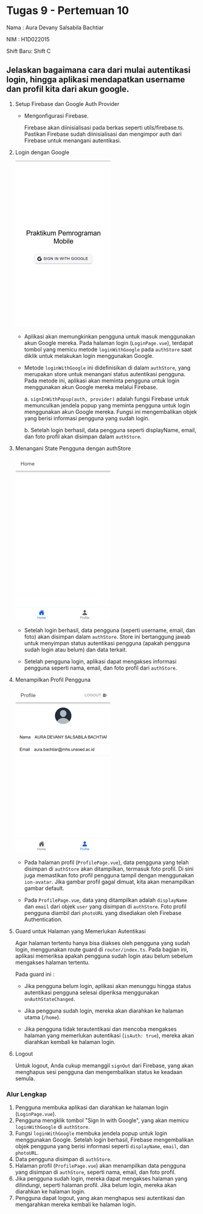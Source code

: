 # Tugas 9 - Pertemuan 10

Nama : Aura Devany Salsabila Bachtiar

NIM : H1D022015

Shift Baru: Shift C


## Jelaskan bagaimana cara dari mulai autentikasi login, hingga aplikasi mendapatkan username dan profil kita dari akun google.

1. Setup Firebase dan Google Auth Provider

   - Mengonfigurasi Firebase.

     Firebase akan diinisialisasi pada berkas seperti utils/firebase.ts. Pastikan Firebase sudah diinisialisasi dan mengimpor auth dari Firebase untuk menangani autentikasi.

2. Login dengan Google

   ![Lampiran Login](Login.png)
  
   - Aplikasi akan memungkinkan pengguna untuk masuk menggunakan akun Google mereka. Pada halaman login (`LoginPage.vue`), terdapat tombol yang memicu metode `loginWithGoogle` pada `authStore` saat diklik untuk melakukan login menggunakan Google.

   - Metode `loginWithGoogle` ini didefinisikan di dalam `authStore`, yang merupakan store untuk menangani status autentikasi pengguna. Pada metode ini, aplikasi akan meminta pengguna untuk login menggunakan akun Google mereka melalui Firebase.

      a. `signInWithPopup(auth, provider)` adalah fungsi Firebase untuk memunculkan jendela popup yang meminta pengguna untuk login menggunakan akun Google mereka. Fungsi ini mengembalikan objek yang berisi informasi pengguna yang sudah login.

      b. Setelah login berhasil, data pengguna seperti displayName, email, dan foto profil akan disimpan dalam `authStore`.

3. Menangani State Pengguna dengan authStore

   ![Lampiran Home](home.png)
   
   - Setelah login berhasil, data pengguna (seperti username, email, dan foto) akan disimpan dalam `authStore`. Store ini bertanggung jawab untuk menyimpan status autentikasi pengguna (apakah pengguna sudah login atau belum) dan data terkait.

   - Setelah pengguna login, aplikasi dapat mengakses informasi pengguna seperti nama, email, dan foto profil dari `authStore`.

4. Menampilkan Profil Pengguna

   ![Lampiran Profile](profile.png)

   - Pada halaman profil (`ProfilePage.vue`), data pengguna yang telah disimpan di `authStore` akan ditampilkan, termasuk foto profil. Di sini juga memastikan foto profil pengguna tampil dengan menggunakan `ion-avatar`. Jika gambar profil gagal dimuat, kita akan menampilkan gambar default.

   - Pada `ProfilePage.vue`, data yang ditampilkan adalah `displayName` dan `email` dari objek `user` yang disimpan di `authStore`. Foto profil pengguna diambil dari `photoURL` yang disediakan oleh Firebase Authentication.

5. Guard untuk Halaman yang Memerlukan Autentikasi

   Agar halaman tertentu hanya bisa diakses oleh pengguna yang sudah login, menggunakan route guard di `router/index.ts`. Pada bagian ini, aplikasi memeriksa apakah pengguna sudah login atau belum sebelum mengakses halaman tertentu.

   Pada guard ini :
   
   - Jika pengguna belum login, aplikasi akan menunggu hingga status autentikasi pengguna selesai diperiksa menggunakan `onAuthStateChanged`.
   
   - Jika pengguna sudah login, mereka akan diarahkan ke halaman utama (`/home`).
   
   - Jika pengguna tidak terautentikasi dan mencoba mengakses halaman yang memerlukan autentikasi (`isAuth: true`), mereka akan diarahkan kembali ke halaman login.

6. Logout

   Untuk logout, Anda cukup memanggil `signOut` dari Firebase, yang akan menghapus sesi pengguna dan mengembalikan status ke keadaan semula.

### Alur Lengkap
1. Pengguna membuka aplikasi dan diarahkan ke halaman login (`LoginPage.vue`).
2. Pengguna mengklik tombol "Sign In with Google", yang akan memicu `loginWithGoogle` di `authStore`.
3. Fungsi `loginWithGoogle` membuka jendela popup untuk login menggunakan Google. Setelah login berhasil, Firebase mengembalikan objek pengguna yang berisi informasi seperti `displayName`, `email`, dan `photoURL`.
4. Data pengguna disimpan di `authStore`.
5. Halaman profil (`ProfilePage.vue`) akan menampilkan data pengguna yang disimpan di `authStore`, seperti nama, email, dan foto profil.
6. Jika pengguna sudah login, mereka dapat mengakses halaman yang dilindungi, seperti halaman profil. Jika belum login, mereka akan diarahkan ke halaman login.
7. Pengguna dapat logout, yang akan menghapus sesi autentikasi dan mengarahkan mereka kembali ke halaman login.
